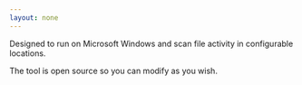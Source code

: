 ```yaml
---
layout: none
---
```

Designed to run on Microsoft Windows and scan file activity in configurable locations.

The tool is open source so you can modify as you wish.

